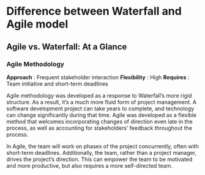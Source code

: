 # Difference between Waterfall and Agile model
## Agile vs. Waterfall: At a Glance
### Agile Methodology
**Approach** : Frequent stakeholder interaction
**Flexibility** : High
**Requires** : Team initiative and short-term deadlines

Agile methodology was developed as a response to Waterfall’s more rigid structure. As a result, it’s a much more fluid form of project management. A software development project can take years to complete, and technology can change significantly during that time. Agile was developed as a flexible method that welcomes incorporating changes of direction even late in the process, as well as accounting for stakeholders’ feedback throughout the process.

In Agile, the team will work on phases of the project concurrently, often with short-term deadlines. Additionally, the team, rather than a project manager, drives the project’s direction. This can empower the team to be motivated and more productive, but also requires a more self-directed team.
